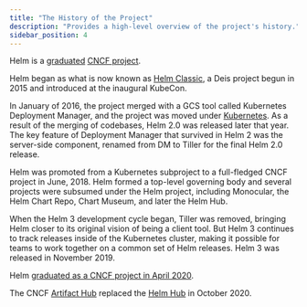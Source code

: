 ```yaml
---
title: "The History of the Project"
description: "Provides a high-level overview of the project's history."
sidebar_position: 4
---
```


Helm is a [graduated](https://helm.sh/blog/celebrating-helms-cncf-graduation/)
[CNCF project](https://www.cncf.io/projects/).

Helm began as what is now known as [Helm
Classic](https://github.com/helm/helm-classic), a Deis project begun in 2015 and
introduced at the inaugural KubeCon.

In January of 2016, the project merged with a GCS tool called Kubernetes
Deployment Manager, and the project was moved under
[Kubernetes](https://kubernetes.io). As a result of the merging of codebases,
Helm 2.0 was released later that year. The key feature of Deployment Manager
that survived in Helm 2 was the server-side component, renamed from DM to Tiller
for the final Helm 2.0 release.

Helm was promoted from a Kubernetes subproject to a full-fledged CNCF project in
June, 2018. Helm formed a top-level governing body and several projects were
subsumed under the Helm project, including Monocular, the Helm Chart Repo, Chart
Museum, and later the Helm Hub.

When the Helm 3 development cycle began, Tiller was removed, bringing Helm
closer to its original vision of being a client tool. But Helm 3 continues to
track releases inside of the Kubernetes cluster, making it possible for teams to
work together on a common set of Helm releases. Helm 3 was released in November 2019.

Helm [graduated as a CNCF project in April 2020](https://www.cncf.io/announcement/2020/04/30/cloud-native-computing-foundation-announces-helm-graduation/).

The CNCF [Artifact Hub](https://artifacthub.io) replaced the [Helm Hub](https://hub.helm.sh)
in October 2020.

